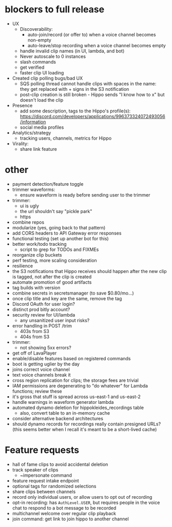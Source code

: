 # blockers to full release
  * UX
    * Discoverability:
      - auto-join/record (or offer to) when a voice channel becomes non-empty
      - auto-leave/stop recording when a voice channel becomes empty
    * handle invalid clip names (in UI, lambda, and bot)
    * Never autoscale to 0 instances
    * slash commands
    * get verified
    * faster clip UI loading
  * Created clip polling bugs/bad UX
    * SQS polling thread cannot handle clips with spaces in the name: they get replaced with + signs in the S3 notification
    * post-clip creation is still broken - Hippo sends "I know how to x" but doesn't load the clip
  * Presence
    * add some description, tags to the Hippo's profile(s): https://discord.com/developers/applications/996373324072493056/information
    * social media profiles
  * Analytics/strategy
    * tracking users, channels, metrics for Hippo
  * Virality:
    * share link feature

# other
  * payment detection/feature toggle
  * trimmer waveforms:
    * ensure waveform is ready before sending user to the trimmer
  * trimmer:
    * ui is ugly
    * the url shouldn't say "pickle park"
    * https
  * combine repos
  * modularize (yes, going back to that pattern)
  * add CORS headers to API Gateway error responses
  * functional testing (set up another bot for this)
  * better work/todo tracking
    * script to grep for TODOs and FIXMEs
  * reorganize clip buckets
  * perf testing, more scaling consideration
  * resilience
  * the S3 notifications that Hippo receives should happen after the new clip is tagged, not after the clip is created
  * automate promotion of good artifacts
  * tag builds with version
  * combine secrets in secretsmanager (to save $0.80/mo...)
  * once clip title and key are the same, remove the tag
  * Discord OAuth for user login?
  * distinct prod bitly account?
  * security review for UI/lambda
    * any unsanitized user input risks?
  * error handling in POST /trim
    * 403s from S3
    * 404s from S3
  * trimmer:
    * not showing 5xx errors?
  * get off of LavaPlayer
  * enable/disable features based on registered commands
  * boot is getting uglier by the day
  * joins correct voice channel
  * text voice channels break it
  * cross region replication for clips; the storage fees are trivial
  * IAM permissions are degenerating to "do whatever" for Lambda functions; review these
  * it's gross that stuff is spread across us-east-1 and us-east-2
  * handle warnings in waveform generator lambda
  * automated dynamo deletion for hippokleides_recordings table
    * also, convert table to an in-memory cache
  * consider alternative backend architectures
  * should dynamo records for recordings really contain presigned URLs? (this seems better when I recall it's meant to be a short-lived cache)

# Feature requests
  * hall of fame clips to avoid accidental deletion
  * track speaker of clips
    * ~impersonate command
  * feature request intake endpoint
  * optional tags for randomized selections
  * share clips between channels
  * record only individual users, or allow users to opt out of recording
  * opt-in recording: has `AuthLevel.USER`, but requires people in the voice chat to respond to a bot message to be recorded
  * multichannel welcome over regular clip playback
  * join command: get link to join hippo to another channel

